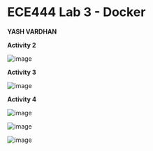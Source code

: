 # ECE444 Lab 3 - Docker
**YASH VARDHAN**

**Activity 2**

![image](https://user-images.githubusercontent.com/59708439/192933446-af8cecb7-2c37-4b1e-86ca-cb6bc7f96cbb.png)

**Activity 3**

![image](https://user-images.githubusercontent.com/59708439/192935532-8aefcb0b-73d1-483e-a407-14fc731fc909.png)

**Activity 4**

![image](https://user-images.githubusercontent.com/59708439/192937005-06739c3f-a6e0-4fd0-aec0-5b6f0d6bccab.png)

![image](https://user-images.githubusercontent.com/59708439/192937104-f8f2999e-1a47-443c-9fbf-cf3f56d760e6.png)

![image](https://user-images.githubusercontent.com/59708439/192937272-eb06a3dd-f978-4c22-984b-a70beb771697.png)
